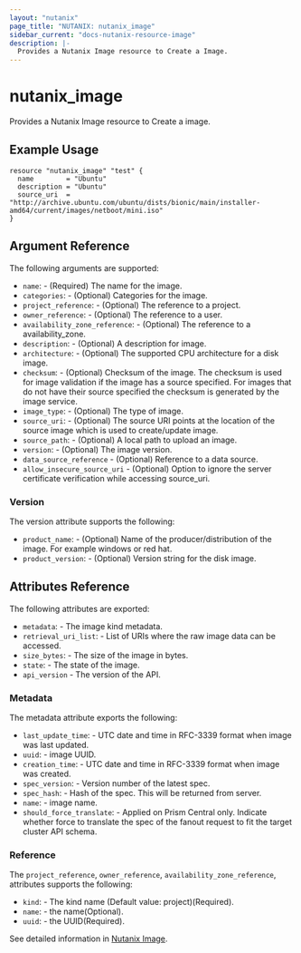 ```yaml
---
layout: "nutanix"
page_title: "NUTANIX: nutanix_image"
sidebar_current: "docs-nutanix-resource-image"
description: |-
  Provides a Nutanix Image resource to Create a Image.
---
```


# nutanix_image

Provides a Nutanix Image resource to Create a image.

## Example Usage

```hcl
resource "nutanix_image" "test" {
  name        = "Ubuntu"
  description = "Ubuntu"
  source_uri  = "http://archive.ubuntu.com/ubuntu/dists/bionic/main/installer-amd64/current/images/netboot/mini.iso"
}
```

## Argument Reference

The following arguments are supported:

* `name`: - (Required) The name for the image.
* `categories`: - (Optional) Categories for the image.
* `project_reference`: - (Optional) The reference to a project.
* `owner_reference`: - (Optional) The reference to a user.
* `availability_zone_reference`: - (Optional) The reference to a availability_zone.
* `description`: - (Optional) A description for image.
* `architecture`: - (Optional) The supported CPU architecture for a disk image.
* `checksum`: - (Optional) Checksum of the image. The checksum is used for image validation if the image has a source specified. For images that do not have their source specified the checksum is generated by the image service.
* `image_type`: - (Optional) The type of image.
* `source_uri`: - (Optional) The source URI points at the location of the source image which is used to create/update image.
* `source_path`: - (Optional) A local path to upload an image.
* `version`: - (Optional) The image version.
* `data_source_reference` - (Optional)  Reference to a data source.
* `allow_insecure_source_uri` - (Optional) Option to ignore the server certificate verification while accessing source_uri.

### Version

The version attribute supports the following:

* `product_name`: - (Optional) Name of the producer/distribution of the image. For example windows or red hat.
* `product_version`: - (Optional) Version string for the disk image.

## Attributes Reference

The following attributes are exported:

* `metadata`: - The image kind metadata.
* `retrieval_uri_list`: - List of URIs where the raw image data can be accessed.
* `size_bytes`: - The size of the image in bytes.
* `state`: - The state of the image.
* `api_version` - The version of the API.

### Metadata

The metadata attribute exports the following:

* `last_update_time`: - UTC date and time in RFC-3339 format when image was last updated.
* `uuid`: - image UUID.
* `creation_time`: - UTC date and time in RFC-3339 format when image was created.
* `spec_version`: - Version number of the latest spec.
* `spec_hash`: - Hash of the spec. This will be returned from server.
* `name`: - image name.
* `should_force_translate`: - Applied on Prism Central only. Indicate whether force to translate the spec of the fanout request to fit the target cluster API schema.

### Reference

The `project_reference`, `owner_reference`, `availability_zone_reference`, attributes supports the following:

* `kind`: - The kind name (Default value: project)(Required).
* `name`: - the name(Optional).
* `uuid`: - the UUID(Required).

See detailed information in [Nutanix Image](http://developer.nutanix.com/reference/prism_central/v3/#images).

